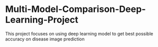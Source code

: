 # Multi-Model-Comparison-Deep-Learning-Project
This project focuses on using deep learning model to get best possible accuracy on disease image prediction
